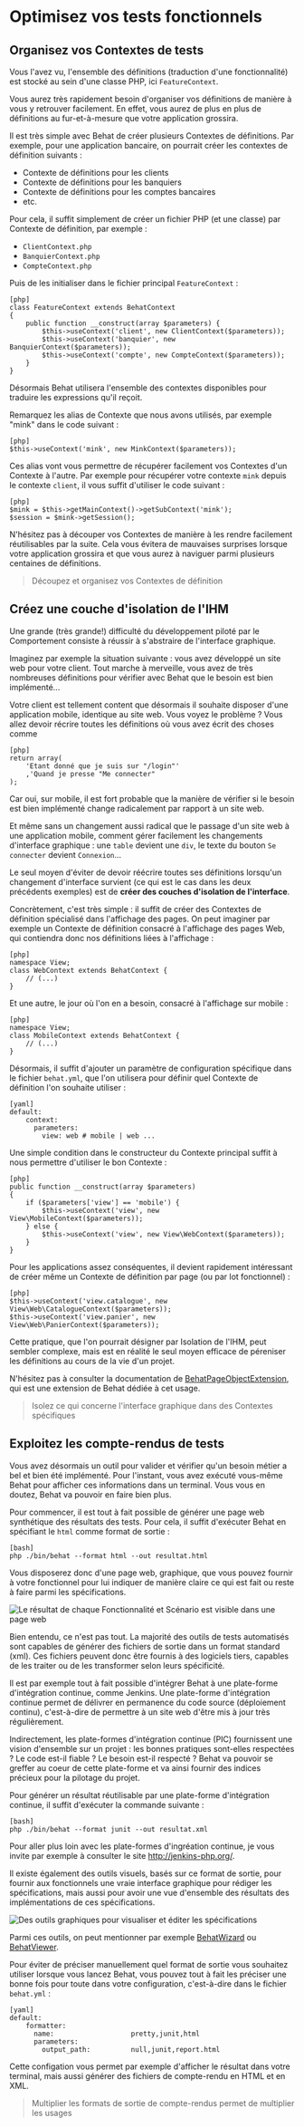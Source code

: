 # Optimisez vos tests fonctionnels

## Organisez vos Contextes de tests

Vous l'avez vu, l'ensemble des définitions (traduction d'une fonctionnalité) est stocké au sein 
d'une classe PHP, ici `FeatureContext`.

Vous aurez très rapidement besoin d'organiser vos définitions de manière à vous y retrouver facilement. En effet, vous aurez 
de plus en plus de définitions au fur-et-à-mesure que votre application grossira.

Il est très simple avec Behat de créer plusieurs Contextes de définitions. Par exemple, pour une application bancaire, on pourrait créer 
les contextes de définition suivants :

+ Contexte de définitions pour les clients
+ Contexte de définitions pour les banquiers
+ Contexte de définitions pour les comptes bancaires
+ etc.

Pour cela, il suffit simplement de créer un fichier PHP (et une classe) par Contexte de définition, par exemple :

+ `ClientContext.php`
+ `BanquierContext.php`
+ `CompteContext.php`

Puis de les initialiser dans le fichier principal `FeatureContext` :

    [php]
    class FeatureContext extends BehatContext
    {
        public function __construct(array $parameters) {
            $this->useContext('client', new ClientContext($parameters));
            $this->useContext('banquier', new BanquierContext($parameters));
            $this->useContext('compte', new CompteContext($parameters));
        }
    }

Désormais Behat utilisera l'ensemble des contextes disponibles pour traduire les expressions qu'il reçoit.

Remarquez les alias de Contexte que nous avons utilisés, par exemple "mink" dans le code suivant :

    [php]
    $this->useContext('mink', new MinkContext($parameters));

Ces alias vont vous permettre de récupérer facilement vos Contextes d'un Contexte à l'autre. Par exemple 
pour récupérer votre contexte `mink` depuis le contexte `client`, il vous suffit d'utiliser le code suivant :

    [php]
    $mink = $this->getMainContext()->getSubContext('mink');
    $session = $mink->getSession();

N'hésitez pas à découper vos Contextes de manière à les rendre facilement réutilisables par la suite. Cela vous évitera de mauvaises surprises 
lorsque votre application grossira et que vous aurez à naviguer parmi plusieurs centaines de définitions.

> Découpez et organisez vos Contextes de définition

## Créez une couche d'isolation de l'IHM

Une grande (très grande!) difficulté du développement piloté par le Comportement consiste à réussir 
à s'abstraire de l'interface graphique.

Imaginez par exemple la situation suivante : vous avez développé un site web pour votre client. Tout marche à merveille, 
vous avez de très nombreuses définitions pour vérifier avec Behat que le besoin est bien implémenté... 

Votre client est tellement content que désormais il souhaite disposer d'une application mobile, identique au site web. 
Vous voyez le problème ? Vous allez devoir récrire toutes les définitions où vous avez écrit des choses comme

    [php]
    return array(
        'Etant donné que je suis sur "/login"'
        ,'Quand je presse "Me connecter"
    );

Car oui, sur mobile, il est fort probable que la manière de vérifier si le besoin est bien implémenté change radicalement par rapport 
à un site web.

Et même sans un changement aussi radical que le passage d'un site web à une application mobile, comment gérer facilement les changements 
d'interface graphique : une `table` devient une `div`, le texte du bouton `Se connecter` devient `Connexion`... 

Le seul moyen d'éviter de devoir réécrire toutes ses définitions lorsqu'un changement d'interface survient (ce qui est le cas dans les 
deux précédents exemples) est de **créer des couches d'isolation de l'interface**.

Concrètement, c'est très simple : il suffit de créer des Contextes de définition spécialisé dans l'affichage des pages. On peut 
imaginer par exemple un Contexte de définition consacré à l'affichage des pages Web, qui contiendra donc nos définitions liées à l'affichage :

    [php]
    namespace View;
    class WebContext extends BehatContext {
        // (...)
    }

Et une autre, le jour où l'on en a besoin, consacré à l'affichage sur mobile :

    [php]
    namespace View;
    class MobileContext extends BehatContext {
        // (...)
    }

Désormais, il suffit d'ajouter un paramètre de configuration spécifique dans le fichier `behat.yml`, que l'on utilisera 
pour définir quel Contexte de définition l'on souhaite utiliser :

    [yaml]
    default:
        context:
          parameters:
            view: web # mobile | web ...

Une simple condition dans le constructeur du Contexte principal suffit à nous permettre d'utiliser le bon Contexte :

    [php]
    public function __construct(array $parameters)
    {
        if ($parameters['view'] == 'mobile') {
            $this->useContext('view', new View\MobileContext($parameters));
        } else {
            $this->useContext('view', new View\WebContext($parameters));
        }
    }


Pour les applications assez conséquentes, il devient rapidement intéressant de créer même un Contexte 
de définition par page (ou par lot fonctionnel) :

    [php]
    $this->useContext('view.catalogue', new View\Web\CatalogueContext($parameters));
    $this->useContext('view.panier', new View\Web\PanierContext($parameters));

Cette pratique, que l'on pourrait désigner par Isolation de l'IHM, peut sembler complexe, mais est 
en réalité le seul moyen efficace de péreniser les définitions au cours de la vie d'un projet.

N'hésitez pas à consulter la documentation de [BehatPageObjectExtension](https://github.com/sensiolabs/BehatPageObjectExtension), 
qui est une extension de Behat dédiée à cet usage.

> Isolez ce qui concerne l'interface graphique dans des Contextes spécifiques

## Exploitez les compte-rendus de tests

Vous avez désormais un outil pour valider et vérifier qu'un besoin métier a bel et bien été implémenté. Pour l'instant, 
vous avez exécuté vous-même Behat pour afficher ces informations dans un terminal. Vous vous en doutez, Behat va pouvoir 
en faire bien plus.

Pour commencer, il est tout à fait possible de générer une page web synthétique des résultats des tests. Pour cela, 
il suffit d'exécuter Behat en spécifiant le `html` comme format de sortie :

    [bash]
    php ./bin/behat --format html --out resultat.html

Vous disposerez donc d'une page web, graphique, que vous pouvez fournir à votre fonctionnel pour lui 
indiquer de manière claire ce qui est fait ou reste à faire parmi les spécifications.

![ Le résultat de chaque Fonctionnalité et Scénario est visible dans une page web ](screen-export-html.jpg)

Bien entendu, ce n'est pas tout. La majorité des outils de tests automatisés sont capables de générer des 
fichiers de sortie dans un format standard (xml). Ces fichiers peuvent donc être fournis à des logiciels tiers, 
capables de les traiter ou de les transformer selon leurs spécificité.

Il est par exemple tout à fait possible d'intégrer Behat à une plate-forme d'intégration continue, comme Jenkins. 
Une plate-forme d'intégration continue permet de délivrer en permanence du code source (déploiement continu), 
c'est-à-dire de permettre à un site web d'être mis à jour très régulièrement.

Indirectement, les plate-formes d'intégration continue (PIC) fournissent une vision d'ensemble sur un projet : les 
bonnes pratiques sont-elles respectées ? Le code est-il fiable ? Le besoin est-il respecté ? Behat va pouvoir se greffer 
au coeur de cette plate-forme et va ainsi fournir des indices précieux pour la pilotage du projet.

Pour générer un résultat réutilisable par une plate-forme d'intégration continue, il suffit d'exécuter la commande suivante :

    [bash]
    php ./bin/behat --format junit --out resultat.xml   

Pour aller plus loin avec les plate-formes d'ingréation continue, je vous invite par exemple à consulter le site http://jenkins-php.org/.

Il existe également des outils visuels, basés sur ce format de sortie, pour fournir aux fonctionnels une vraie interface graphique 
pour rédiger les spécifications, mais aussi pour avoir une vue d'ensemble des résultats des implémentations de ces spécifications.

![ Des outils graphiques pour visualiser et éditer les spécifications ](behat-wizard-home.jpg)

Parmi ces outils, on peut mentionner par exemple [BehatWizard](http://halleck45.github.com/BehatWizardBundle/demo/behat/wizard/list.html) 
ou [BehatViewer](https://github.com/behat-viewer/BehatViewer).

Pour éviter de préciser manuellement quel format de sortie vous souhaitez utiliser lorsque vous lancez Behat, vous pouvez tout à 
fait les préciser une bonne fois pour toute dans votre configuration, c'est-à-dire dans le fichier `behat.yml` :

    [yaml]
    default:
        formatter:
          name:                   pretty,junit,html
          parameters:
            output_path:          null,junit,report.html

Cette configation vous permet par exemple d'afficher le résultat dans votre terminal, mais aussi générer des fichiers 
de compte-rendu en HTML et en XML.

> Multiplier les formats de sortie de compte-rendus permet de multiplier les usages

